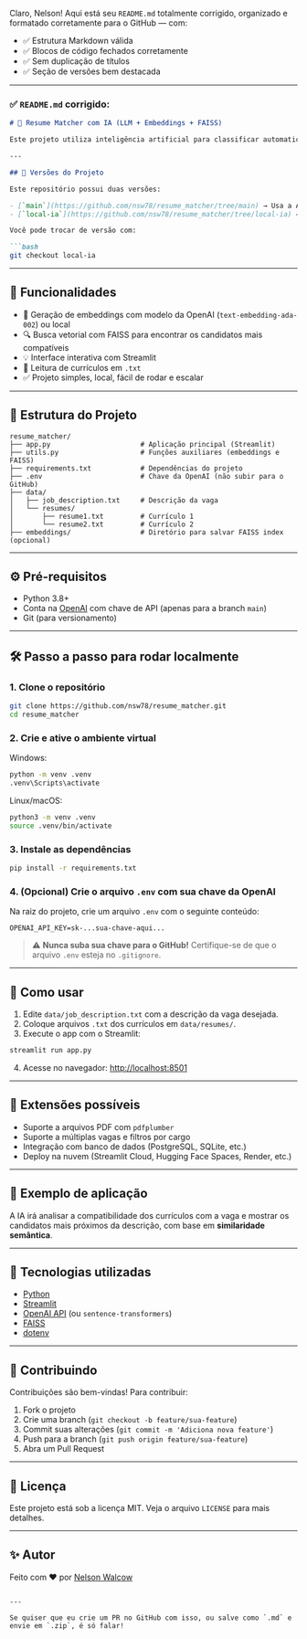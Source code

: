 Claro, Nelson! Aqui está seu `README.md` totalmente corrigido, organizado e formatado corretamente para o GitHub — com:

* ✅ Estrutura Markdown válida
* ✅ Blocos de código fechados corretamente
* ✅ Sem duplicação de títulos
* ✅ Seção de versões bem destacada

---

### ✅ `README.md` corrigido:

````markdown
# 🤖 Resume Matcher com IA (LLM + Embeddings + FAISS)

Este projeto utiliza inteligência artificial para classificar automaticamente currículos com base na descrição de uma vaga. Ele compara o conteúdo dos currículos com a vaga informada usando embeddings de linguagem natural e busca vetorial com FAISS.

---

## 🔀 Versões do Projeto

Este repositório possui duas versões:

- [`main`](https://github.com/nsw78/resume_matcher/tree/main) → Usa a API da OpenAI (é necessário chave e plano)
- [`local-ia`](https://github.com/nsw78/resume_matcher/tree/local-ia) → Usa modelos open-source com `sentence-transformers` (totalmente offline e gratuito)

Você pode trocar de versão com:

```bash
git checkout local-ia
````

---

## 🚀 Funcionalidades

* 🧠 Geração de embeddings com modelo da OpenAI (`text-embedding-ada-002`) ou local
* 🔍 Busca vetorial com FAISS para encontrar os candidatos mais compatíveis
* 💡 Interface interativa com Streamlit
* 📂 Leitura de currículos em `.txt`
* ✅ Projeto simples, local, fácil de rodar e escalar

---

## 📁 Estrutura do Projeto

```plaintext
resume_matcher/
├── app.py                      # Aplicação principal (Streamlit)
├── utils.py                    # Funções auxiliares (embeddings e FAISS)
├── requirements.txt            # Dependências do projeto
├── .env                        # Chave da OpenAI (não subir para o GitHub)
├── data/
│   ├── job_description.txt     # Descrição da vaga
│   └── resumes/
│       ├── resume1.txt         # Currículo 1
│       └── resume2.txt         # Currículo 2
├── embeddings/                 # Diretório para salvar FAISS index (opcional)
```

---

## ⚙️ Pré-requisitos

* Python 3.8+
* Conta na [OpenAI](https://platform.openai.com/) com chave de API (apenas para a branch `main`)
* Git (para versionamento)

---

## 🛠️ Passo a passo para rodar localmente

### 1. Clone o repositório

```bash
git clone https://github.com/nsw78/resume_matcher.git
cd resume_matcher
```

### 2. Crie e ative o ambiente virtual

Windows:

```bash
python -m venv .venv
.venv\Scripts\activate
```

Linux/macOS:

```bash
python3 -m venv .venv
source .venv/bin/activate
```

### 3. Instale as dependências

```bash
pip install -r requirements.txt
```

### 4. (Opcional) Crie o arquivo `.env` com sua chave da OpenAI

Na raiz do projeto, crie um arquivo `.env` com o seguinte conteúdo:

```
OPENAI_API_KEY=sk-...sua-chave-aqui...
```

> ⚠️ **Nunca suba sua chave para o GitHub!** Certifique-se de que o arquivo `.env` esteja no `.gitignore`.

---

## 🧪 Como usar

1. Edite `data/job_description.txt` com a descrição da vaga desejada.
2. Coloque arquivos `.txt` dos currículos em `data/resumes/`.
3. Execute o app com o Streamlit:

```bash
streamlit run app.py
```

4. Acesse no navegador: [http://localhost:8501](http://localhost:8501)

---

## 🧩 Extensões possíveis

* Suporte a arquivos PDF com `pdfplumber`
* Suporte a múltiplas vagas e filtros por cargo
* Integração com banco de dados (PostgreSQL, SQLite, etc.)
* Deploy na nuvem (Streamlit Cloud, Hugging Face Spaces, Render, etc.)

---

## 📌 Exemplo de aplicação

A IA irá analisar a compatibilidade dos currículos com a vaga e mostrar os candidatos mais próximos da descrição, com base em **similaridade semântica**.

---

## 🧠 Tecnologias utilizadas

* [Python](https://www.python.org/)
* [Streamlit](https://streamlit.io/)
* [OpenAI API](https://platform.openai.com/) (ou `sentence-transformers`)
* [FAISS](https://github.com/facebookresearch/faiss)
* [dotenv](https://pypi.org/project/python-dotenv/)

---

## 🤝 Contribuindo

Contribuições são bem-vindas! Para contribuir:

1. Fork o projeto
2. Crie uma branch (`git checkout -b feature/sua-feature`)
3. Commit suas alterações (`git commit -m 'Adiciona nova feature'`)
4. Push para a branch (`git push origin feature/sua-feature`)
5. Abra um Pull Request

---

## 📄 Licença

Este projeto está sob a licença MIT. Veja o arquivo `LICENSE` para mais detalhes.

---

## ✨ Autor

Feito com ❤️ por [Nelson Walcow](https://github.com/nsw78)

```

---

Se quiser que eu crie um PR no GitHub com isso, ou salve como `.md` e envie em `.zip`, é só falar!
```
